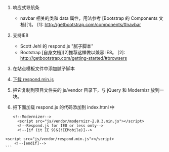 1. 响应式导航条
	- navbar  相关的类和 data 属性，用法参考 [Bootstrap 的 Components 文档][1]。
[1]: http://getbootstrap.com/components/#navbar
 
1.  支持IE8
	- Scott Jehl 的 respond.js "腻子脚本"
	- Bootstrap [自身文档][2]推荐这样做以兼容 IE8。
[2]: http://getbootstrap.com/getting-started/#browsers

3. 在站点模板文件中添加腻子脚本 
  1. [下载 respond.min.js](https://github.com/scottjehl/Respond) 
  2.  把它复制到项目文件夹的 js/vendor 目录下，与 jQuery 和 Modernizr 放到一块。
  3.  把下面加载 respond.js 的代码添加到 index.html 中
	
	  ```
	  <!--Modernizer-->
	    <script src="js/vendor/modernizr-2.8.3.min.js"></script>
	    <!--Respond.js for IE8 or less only-->
	    <!--[if (it IE 9)&(!IEMobile)]-->
	<script src="js/vendor/respond.min.js"></script>
		<!--[endif]-->
	```

